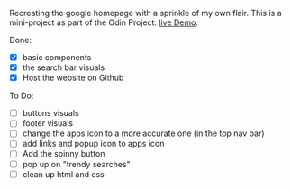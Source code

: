 Recreating the google homepage with a sprinkle of my own flair. This is a mini-project as part of the Odin Project:
<a href="https://anthonydwan.github.io/odin_google-homepage/">live Demo</a>.

Done:
- [x] basic components
- [x] the search bar visuals
- [x] Host the website on Github

To Do:
- [ ] buttons visuals
- [ ] footer visuals
- [ ] change the apps icon to a more accurate one (in the top nav bar)
- [ ] add links and popup icon to apps icon 
- [ ] Add the spinny button 
- [ ] pop up on "trendy searches"
- [ ] clean up html and css
